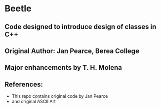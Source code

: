 # Beetle
## Code designed to introduce design of classes in C++

## Original Author: Jan Pearce, Berea College
## Major enhancements by T. H. Molena


## References:
- This repo contains original code by Jan Pearce 
- and original ASCII Art
